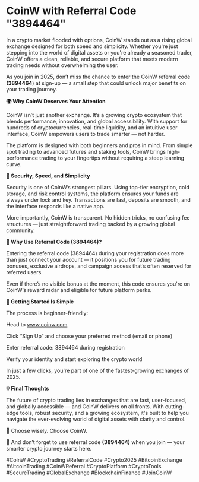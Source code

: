 # CoinW with Referral Code "3894464"

In a crypto market flooded with options, CoinW stands out as a rising global exchange designed for both speed and simplicity. Whether you're just stepping into the world of digital assets or you're already a seasoned trader, CoinW offers a clean, reliable, and secure platform that meets modern trading needs without overwhelming the user.

As you join in 2025, don’t miss the chance to enter the CoinW referral code **(3894464**) at sign-up — a small step that could unlock major benefits on your trading journey.

**🌍 Why CoinW Deserves Your Attention**

CoinW isn’t just another exchange. It’s a growing crypto ecosystem that blends performance, innovation, and global accessibility. With support for hundreds of cryptocurrencies, real-time liquidity, and an intuitive user interface, CoinW empowers users to trade smarter — not harder.

The platform is designed with both beginners and pros in mind. From simple spot trading to advanced futures and staking tools, CoinW brings high-performance trading to your fingertips without requiring a steep learning curve.

**🔐 Security, Speed, and Simplicity**

Security is one of CoinW’s strongest pillars. Using top-tier encryption, cold storage, and risk control systems, the platform ensures your funds are always under lock and key. Transactions are fast, deposits are smooth, and the interface responds like a native app.

More importantly, CoinW is transparent. No hidden tricks, no confusing fee structures — just straightforward trading backed by a growing global community.

**🎯 Why Use Referral Code (3894464)?**

Entering the referral code (3894464) during your registration does more than just connect your account — it positions you for future trading bonuses, exclusive airdrops, and campaign access that’s often reserved for referred users.

Even if there’s no visible bonus at the moment, this code ensures you're on CoinW’s reward radar and eligible for future platform perks.

**🚀 Getting Started Is Simple**

The process is beginner-friendly:

Head to www.coinw.com

Click “Sign Up” and choose your preferred method (email or phone)

Enter referral code: 3894464 during registration

Verify your identity and start exploring the crypto world

In just a few clicks, you're part of one of the fastest-growing exchanges of 2025.

**💡 Final Thoughts**

The future of crypto trading lies in exchanges that are fast, user-focused, and globally accessible — and CoinW delivers on all fronts. With cutting-edge tools, robust security, and a growing ecosystem, it's built to help you navigate the ever-evolving world of digital assets with clarity and control.

🌟 Choose wisely. Choose CoinW.

💬 And don’t forget to use referral code **(3894464)** when you join — your smarter crypto journey starts here.

#CoinW #CryptoTrading #ReferralCode #Crypto2025 #BitcoinExchange #AltcoinTrading #CoinWReferral #CryptoPlatform #CryptoTools #SecureTrading #GlobalExchange #BlockchainFinance #JoinCoinW
